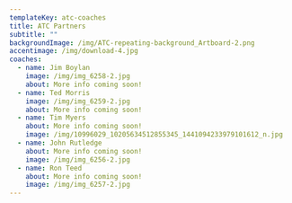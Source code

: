 ```yaml
---
templateKey: atc-coaches
title: ATC Partners
subtitle: ""
backgroundImage: /img/ATC-repeating-background_Artboard-2.png
accentimage: /img/download-4.jpg
coaches:
  - name: Jim Boylan
    image: /img/img_6258-2.jpg
    about: More info coming soon!
  - name: Ted Morris
    image: /img/img_6259-2.jpg
    about: More info coming soon!
  - name: Tim Myers
    about: More info coming soon!
    image: /img/10996029_10205634512855345_1441094233979101612_n.jpg
  - name: John Rutledge
    about: More info coming soon!
    image: /img/img_6256-2.jpg
  - name: Ron Teed
    about: More info coming soon!
    image: /img/img_6257-2.jpg
---
```

